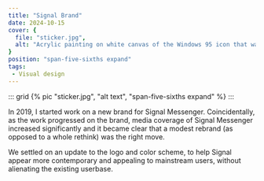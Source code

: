 ```yaml
---
title: "Signal Brand"
date: 2024-10-15
cover: {
  file: "sticker.jpg",
  alt: "Acrylic painting on white canvas of the Windows 95 icon that was displayed when a file was not found"
}
position: "span-five-sixths expand"
tags:
 - Visual design
---
```

::: grid
{% pic "sticker.jpg", "alt text", "span-five-sixths expand" %}
:::

In 2019, I started work on a new brand for Signal Messenger. Coincidentally, as the work progressed on the brand, media coverage of Signal Messenger increased significantly and it became clear that a modest rebrand (as opposed to a whole rethink) was the right move. 

We settled on an update to the logo and color scheme, to help Signal appear more contemporary and appealing to mainstream users, without alienating the existing userbase.